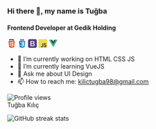 ### Hi there 👋, my name is Tuğba
#### Frontend Developer at Gedik Holding


<code><img height="20" src="https://raw.githubusercontent.com/github/explore/80688e429a7d4ef2fca1e82350fe8e3517d3494d/topics/html/html.png"></code>
<code><img height="20" src="https://raw.githubusercontent.com/github/explore/80688e429a7d4ef2fca1e82350fe8e3517d3494d/topics/css/css.png"></code>
<code><img height="20" src="https://raw.githubusercontent.com/github/explore/80688e429a7d4ef2fca1e82350fe8e3517d3494d/topics/bootstrap/bootstrap.png"></code>
<code><img height="20" src="https://raw.githubusercontent.com/github/explore/80688e429a7d4ef2fca1e82350fe8e3517d3494d/topics/javascript/javascript.png"></code>
<code><img height="20" src="https://raw.githubusercontent.com/github/explore/80688e429a7d4ef2fca1e82350fe8e3517d3494d/topics/vue/vue.png"></code>

- 🔭 I’m currently working on HTML CSS JS
- 🌱 I’m currently learning VueJS
- 💬 Ask me about UI Design 
- 📫 How to reach me: kilictugba98@gmail.com

![Profile views](https://gpvc.arturio.dev/tugba-kilic)  
Tuğba Kılıç

![GitHub streak stats](https://github-readme-streak-stats.herokuapp.com/?user=tugba-kilic)  
